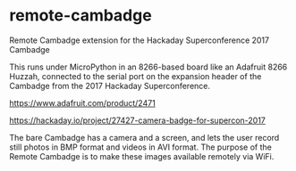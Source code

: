 # remote-cambadge
Remote Cambadge extension for the Hackaday Superconference 2017 Cambadge

This runs under MicroPython in an 8266-based board like an
Adafruit 8266 Huzzah, connected to the serial port on the
expansion header of the Cambadge from the 2017 Hackaday
Superconference.

https://www.adafruit.com/product/2471

https://hackaday.io/project/27427-camera-badge-for-supercon-2017

The bare Cambadge has a camera and a screen, and lets the user
record still photos in BMP format and videos in AVI format.
The purpose of the Remote Cambadge is to make these images
available remotely via WiFi.
